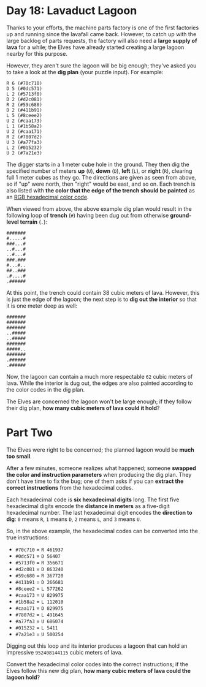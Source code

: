 # Day 18: Lavaduct Lagoon
Thanks to your efforts, the machine parts factory is one of the first factories up and running since the lavafall came 
back. However, to catch up with the large backlog of parts requests, the factory will also need a **large supply of 
lava** for a while; the Elves have already started creating a large lagoon nearby for this purpose.

However, they aren't sure the lagoon will be big enough; they've asked you to take a look at the **dig plan** (your 
puzzle input). For example:
```
R 6 (#70c710)
D 5 (#0dc571)
L 2 (#5713f0)
D 2 (#d2c081)
R 2 (#59c680)
D 2 (#411b91)
L 5 (#8ceee2)
U 2 (#caa173)
L 1 (#1b58a2)
U 2 (#caa171)
R 2 (#7807d2)
U 3 (#a77fa3)
L 2 (#015232)
U 2 (#7a21e3)
```
The digger starts in a 1 meter cube hole in the ground. They then dig the specified number of meters **up** (`U`), 
**down** (`D`), **left** (`L`), or **right** (`R`), clearing full 1 meter cubes as they go. The directions are given as 
seen from above, so if "up" were north, then "right" would be east, and so on. Each trench is also listed with **the 
color that the edge of the trench should be painted** as an 
[RGB hexadecimal color code](https://en.wikipedia.org/wiki/RGB_color_model#Numeric_representations).

When viewed from above, the above example dig plan would result in the following loop of **trench** (`#`) having been 
dug out from otherwise **ground-level terrain** (`.`):
```
#######
#.....#
###...#
..#...#
..#...#
###.###
#...#..
##..###
.#....#
.######
```
At this point, the trench could contain 38 cubic meters of lava. However, this is just the edge of the lagoon; the next 
step is to **dig out the interior** so that it is one meter deep as well:
```
#######
#######
#######
..#####
..#####
#######
#####..
#######
.######
.######
```
Now, the lagoon can contain a much more respectable `62` cubic meters of lava. While the interior is dug out, the edges 
are also painted according to the color codes in the dig plan.

The Elves are concerned the lagoon won't be large enough; if they follow their dig plan, **how many cubic meters of 
lava could it hold**?

# Part Two
The Elves were right to be concerned; the planned lagoon would be **much too small**.

After a few minutes, someone realizes what happened; someone **swapped the color and instruction parameters** when 
producing the dig plan. They don't have time to fix the bug; one of them asks if you can **extract the correct 
instructions** from the hexadecimal codes.

Each hexadecimal code is **six hexadecimal digits** long. The first five hexadecimal digits encode the **distance in 
meters** as a five-digit hexadecimal number. The last hexadecimal digit encodes the **direction to dig**: `0` means `R`, 
`1` means `D`, `2` means `L`, and `3` means `U`.

So, in the above example, the hexadecimal codes can be converted into the true instructions:
* `#70c710` = `R 461937`
* `#0dc571` = `D 56407`
* `#5713f0` = `R 356671`
* `#d2c081` = `D 863240`
* `#59c680` = `R 367720`
* `#411b91` = `D 266681`
* `#8ceee2` = `L 577262`
* `#caa173` = `U 829975`
* `#1b58a2` = `L 112010`
* `#caa171` = `D 829975`
* `#7807d2` = `L 491645`
* `#a77fa3` = `U 686074`
* `#015232` = `L 5411`
* `#7a21e3` = `U 500254`

Digging out this loop and its interior produces a lagoon that can hold an impressive `952408144115` cubic meters of 
lava.

Convert the hexadecimal color codes into the correct instructions; if the Elves follow this new dig plan, **how many 
cubic meters of lava could the lagoon hold**?
